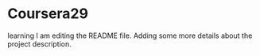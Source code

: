 # Coursera29
learning
I am editing the README file. Adding some more details about the project description.
